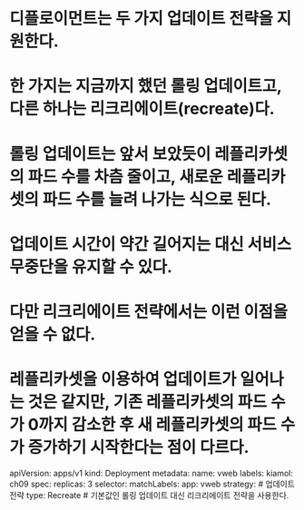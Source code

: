 <!-- 디플로이먼트의 롤링 업데이트 설정 -->
# 디플로이먼트는 두 가지 업데이트 전략을 지원한다.
# 한 가지는 지금까지 했던 롤링 업데이트고, 다른 하나는 리크리에이트(recreate)다.
# 롤링 업데이트는 앞서 보았듯이 레플리카셋의 파드 수를 차츰 줄이고, 새로운 레플리카셋의 파드 수를 늘려 나가는 식으로 된다.
# 업데이트 시간이 약간 길어지는 대신 서비스 무중단을 유지할 수 있다.

# 다만 리크리에이트 전략에서는 이런 이점을 얻을 수 없다.
# 레플리카셋을 이용하여 업데이트가 일어나는 것은 같지만, 기존 레플리카셋의 파드 수가 0까지 감소한 후 새 레플리카셋의 파드 수가 증가하기 시작한다는 점이 다르다.

<!--! 리크리에이트 전략을 왠만하면 사용하지 말자 -->
<!-- 리크리에이트 전략 -->
<!-- vweb-recreate-v2.yaml -->
apiVersion: apps/v1
kind: Deployment
metadata:
  name: vweb
  labels:
    kiamol: ch09
spec:
  replicas: 3
  selector:
    matchLabels:
      app: vweb
  strategy:               # 업데이트 전략
    type: Recreate        # 기본값인 롤링 업데이트 대신 리크리에이트 전략을 사용한다.
